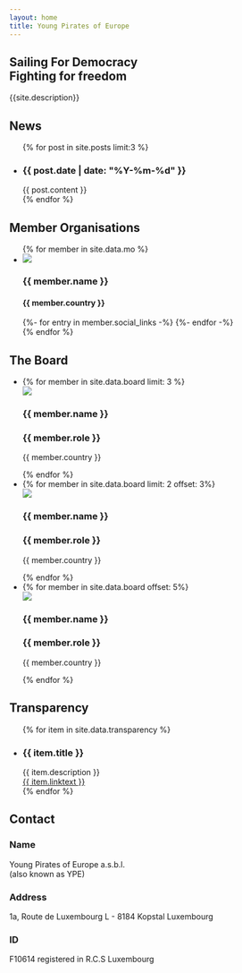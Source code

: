 ```yaml
---
layout: home
title: Young Pirates of Europe
---
```

<section id="who-we-are">
<div>  
  <h1>Sailing For Democracy<br />Fighting for freedom</h1>
  <p>
      {{site.description}}
  </p>
</div>


<aside id="newsbox">
  <h2>News</h2>
  <ul>
    {% for post in site.posts limit:3 %}
    <li>
      <h3>{{ post.date | date: "%Y-%m-%d" }}</h3>
      {{ post.content }}
    </li>
    {% endfor %}
  </ul>
</aside>
</section>

<section id="member-organisations">
  <h2>Member Organisations</h2>
  <ul>
    {% for member in site.data.mo %}
    <li>
      <div class="mo-pic"><img src="{{ member.pic }}" /></div>
      <div class="mo-info">
        <h3>{{ member.name }}</h3>
        <h4>{{ member.country }}</h4>
      </div>
      <div class="mo-icons">
        <a href="mailto:{{member.email}}">
            <span class="grey fa-solid fa-envelope fa-lg"></span>
        </a>
        {%- for entry in member.social_links -%}
        <a rel="me" href="{{ entry.url }}" target="_blank" title="{{ entry.title }}">
            <span class="grey fa-brands fa-{{ entry.icon }} fa-lg"></span>
        </a>
        {%- endfor -%}
      </div>
    </li>
    {% endfor %}
  </ul>
</section>

<section id="board">
  <h2>The Board</h2>
  <ul class="outer">
    <li class="inner">
      {% for member in site.data.board limit: 3 %}
      <div>
        <img src="{{ member.pic }}" />
        <h3>{{ member.name }}</h3>
        <h3>{{ member.role }}</h3>
        <p>{{ member.country }}</p>
      </div>
      {% endfor %}
    </li>
    <li class="inner">
      {% for member in site.data.board limit: 2 offset: 3%}
      <div>
        <img src="{{ member.pic }}" />
        <h3>{{ member.name }}</h3>
        <h3>{{ member.role }}</h3>
        <p>{{ member.country }}</p>
      </div>
      {% endfor %}
    </li>
    <li class="inner">
      {% for member in site.data.board offset: 5%}
      <div>
        <img src="{{ member.pic }}" />
        <h3>{{ member.name }}</h3>
        <h3>{{ member.role }}</h3>
        <p>{{ member.country }}</p>
      </div>
      {% endfor %}
    </li>
  </ul>
</section>

<section id="transparency">
  <h2>Transparency</h2>
  <ul>
    {% for item in site.data.transparency %}
    <li>
      <h3>{{ item.title }}</h3>
      {{ item.description }} <br />
      <a href="{{item.url}}">{{ item.linktext }}</a>
    </li>
    {% endfor %}
  </ul>
</section>

<section id="contact">
  <div class="contact-wrapper">
    <div>
      <h2>Contact</h2>
      <h3>Name</h3>
      Young Pirates of Europe a.s.b.l. <br />
      (also known as YPE)
      <h3>Address</h3>
      1a, Route de Luxembourg L - 8184 Kopstal Luxembourg
      <h3>ID</h3>
      F10614 registered in R.C.S Luxembourg
      <br />
    </div>
    <div class="main-socials">
      <a href="mailto:young-pirates.eu"><span class="grey fa-solid fa-envelope fa-3x"></span></a>
      <a href="https://www.facebook.com/youngpiratesEU/"><span class="grey fa-brands fa-facebook fa-3x"></span></a>
      <a href="https://www.instagram.com/youngpirateseu/"><span class="grey fa-brands fa-instagram fa-3x"></span></a>
    </div>
  </div>
</section>
